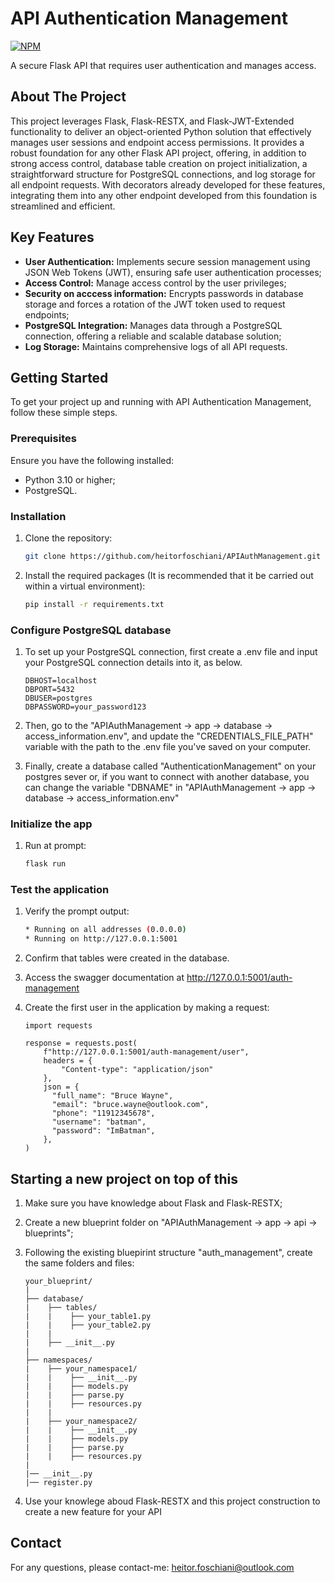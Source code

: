 # API Authentication Management
[![NPM](https://img.shields.io/npm/l/react)](https://github.com/heitorfoschiani/APIAuthManagement/blob/main/LICENSE)

A secure Flask API that requires user authentication and manages access.

## About The Project
This project leverages Flask, Flask-RESTX, and Flask-JWT-Extended functionality to deliver an object-oriented Python solution that effectively manages user sessions and endpoint access permissions. It provides a robust foundation for any other Flask API project, offering, in addition to strong access control, database table creation on project initialization, a straightforward structure for PostgreSQL connections, and log storage for all endpoint requests. With decorators already developed for these features, integrating them into any other endpoint developed from this foundation is streamlined and efficient.

## Key Features
- **User Authentication:** Implements secure session management using JSON Web Tokens (JWT), ensuring safe user authentication processes;
- **Access Control:** Manage access control by the user privileges;
- **Security on acccess information:** Encrypts passwords in database storage and forces a rotation of the JWT token used to request endpoints;
- **PostgreSQL Integration:** Manages data through a PostgreSQL connection, offering a reliable and scalable database solution;
- **Log Storage:** Maintains comprehensive logs of all API requests.

## Getting Started
To get your project up and running with API Authentication Management, follow these simple steps.

### Prerequisites
Ensure you have the following installed:
- Python 3.10 or higher;
- PostgreSQL.

### Installation
1. Clone the repository:
    ```bash
    git clone https://github.com/heitorfoschiani/APIAuthManagement.git
    ```

2. Install the required packages (It is recommended that it be carried out within a virtual environment):
    ```bash
    pip install -r requirements.txt
    ```

### Configure PostgreSQL database
1. To set up your PostgreSQL connection, first create a .env file and input your PostgreSQL connection details into it, as below. 
    ```
    DBHOST=localhost
    DBPORT=5432
    DBUSER=postgres
    DBPASSWORD=your_password123
    ```

2. Then, go to the "APIAuthManagement -> app -> database -> access_information.env", and update the "CREDENTIALS_FILE_PATH" variable with the path to the .env file you've saved on your computer.

3. Finally, create a database called "AuthenticationManagement" on your postgres sever or, if you want to connect with another database, you can change the variable "DBNAME" in "APIAuthManagement -> app -> database -> access_information.env"

### Initialize the app
1. Run at prompt:
    ```bash
    flask run
    ```

### Test the application
1. Verify the prompt output:
    ```bash
    * Running on all addresses (0.0.0.0)
    * Running on http://127.0.0.1:5001
    ```

2. Confirm that tables were created in the database.

3. Access the swagger documentation at http://127.0.0.1:5001/auth-management

4. Create the first user in the application by making a request:
    ```
    import requests
    
    response = requests.post(
        f"http://127.0.0.1:5001/auth-management/user",
        headers = {
            "Content-type": "application/json"
        },
        json = {
          "full_name": "Bruce Wayne",
          "email": "bruce.wayne@outlook.com",
          "phone": "11912345678",
          "username": "batman",
          "password": "ImBatman",
        },
    )
    ```

## Starting a new project on top of this
1. Make sure you have knowledge about Flask and Flask-RESTX;

2. Create a new blueprint folder on "APIAuthManagement -> app -> api -> blueprints";

3. Following the existing bluepirint structure "auth_management", create the same folders and files:
    ```
    your_blueprint/
    |
    ├── database/
    |    ├── tables/
    |    |    ├── your_table1.py
    |    |    ├── your_table2.py
    |    |
    |    ├── __init__.py
    |
    ├── namespaces/
    |    ├── your_namespace1/
    |    |    ├── __init__.py
    |    |    ├── models.py
    |    |    ├── parse.py
    |    |    ├── resources.py
    |    |
    |    ├── your_namespace2/
    |    |    ├── __init__.py
    |    |    ├── models.py
    |    |    ├── parse.py
    |    |    ├── resources.py
    |
    |── __init__.py
    |── register.py
    ```

4. Use your knowlege aboud Flask-RESTX and this project construction to create a new feature for your API

## Contact
For any questions, please contact-me: heitor.foschiani@outlook.com